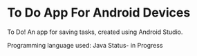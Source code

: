 # To Do App For Android Devices

To Do!
An app for saving tasks, created using Android Studio.

Programming language used: Java
Status- in Progress
